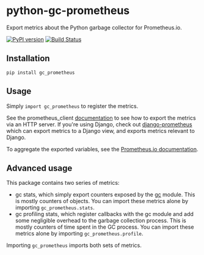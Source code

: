 # python-gc-prometheus
Export metrics about the Python garbage collector for Prometheus.io.

[![PyPI version](https://badge.fury.io/py/gc-prometheus.svg)](http://badge.fury.io/py/gc-prometheus)
[![Build Status](https://travis-ci.org/korfuri/python-gc-prometheus.svg?branch=master)](https://travis-ci.org/korfuri/python-gc-prometheus)

## Installation

```shell
pip install gc_prometheus
```

## Usage

Simply `import gc_prometheus` to register the metrics.

See the prometheus_client
[documentation](https://github.com/prometheus/client_python) to see
how to export the metrics via an HTTP server. If you're using Django,
check out
[django-prometheus](https://github.com/korfuri/django-prometheus)
which can export metrics to a Django view, and exports metrics
relevant to Django.

To aggregate the exported variables, see the [Prometheus.io documentation](http://prometheus.io/).

## Advanced usage

This package contains two series of metrics:

* gc stats, which simply export counters exposed by the
  [gc](https://docs.python.org/library/gc.html) module. This is mostly
  counters of objects. You can import these metrics alone by importing
  `gc_prometheus.stats`.
* gc profiling stats, which register callbacks with the gc module and
  add some negligible overhead to the garbage collection process. This
  is mostly counters of time spent in the GC process. You can import
  these metrics alone by importing `gc_prometheus.profile`.

Importing `gc_prometheus` imports both sets of metrics.
